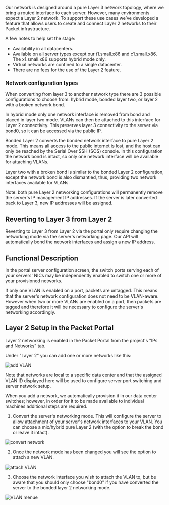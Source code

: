 <!-- <meta>
{
    "title":"Layer 2",
    "description":"A quick look at the layer 2 feature.",
    "tag":["layer 2", "networking", "advanced"],
    "seo-title": "Layer 2 Network Topology - Packet Developer Docs",
    "seo-description": "A quick look at the layer 2 feature.",
    "og-title": "Layer 2 Network Topology - Packet Developer Docs",
    "og-description": "A quick look at the layer 2 feature.",
    "og-image": "/images/packet-product-docs.png"
}
</meta> -->


Our network is designed around a pure Layer 3 network topology, where we bring a routed interface to each server.  However, many environments expect a Layer 2 network. To support these use cases we’ve developed a feature that allows users to create and connect Layer 2 networks to their Packet infrastructure.

A few notes to help set the stage:

* Availability in all datacenters.
* Available on all server types except our t1.small.x86 and c1.small.x86. The x1.small.x86 supports hybrid mode only.
* Virtual networks are confined to a single datacenter.
* There are no fees for the use of the Layer 2 feature.


### Network configuration types

When converting from layer 3 to another network type there are 3 possible configurations to choose from: hybrid mode, bonded layer two, or layer 2 with a broken network bond.

In hybrid mode only one network interface is removed from bond and placed in layer two mode. VLANs can then be attached to this interface for Layer 2 connectivity. This preserves layer 3 connectivity to the server via bond0, so it can be accessed via the public IP.

Bonded Layer 2 converts the bonded network interface to pure Layer 2 mode. This means all access to the public internet is lost, and the host can only be reached by the Serial Over SSH (SOS) console. In this configuration the network bond is intact, so only one network interface will be available for attaching VLANs.

Layer two with a broken bond is similar to the bonded Layer 2 configuration, except the network bond is also dismantled, thus, providing two network interfaces available for VLANs.

Note: both pure Layer 2 networking configurations will permanently remove the server's IP management IP addresses. If the server is later converted back to Layer 3, new IP addresses will be assigned.


## Reverting to Layer 3 from Layer 2

Reverting to Layer 3 from Layer 2 via the portal only require changing the networking mode via the server's networking page. Our API will automatically bond the network interfaces and assign a new IP address.

## Functional Description


In the portal server configuration screen, the switch ports serving each of your servers' NICs may be independently enabled to switch one or more of your provisioned networks.

If only one VLAN is enabled on a port, packets are untagged. This means that the server's network configuration does not need to be VLAN-aware. However when two or more VLANs are enabled on a port, then packets are tagged and therefore it will be necessary to configure the server's networking accordingly.

## Layer 2 Setup in the Packet Portal

Layer 2 networking is enabled in the Packet Portal from the project's "IPs and Networks" tab.

Under "Layer 2" you can add one or more networks like this:

![add VLAN](/images/layer-2-overview/add-vlan.jpg)

Note that networks are local to a specific data center and that the assigned VLAN ID displayed here will be used to configure server port switching and server network setup.

When you add a network, we automatically provision it in our data center switches; however, in order for it to be made available to individual machines additional steps are required.

1. Convert the server's networking mode. This will configure the server to allow attachment of your server's network interfaces to your VLAN. You can choose a mix/hybrid pure Layer 2 (with the option to break the bond or leave it intact).

![convert network](/images/layer-2-overview/convert-network-mode.jpg)

2. Once the network mode has been changed you will see the option to attach a new VLAN.

![attach VLAN](/images/layer-2-overview/attach-vlan-step1.jpg)

3. Choose the network interface you wish to attach the VLAN to, but be aware that you should only choose "bond0" if you have converted the server to the bonded layer 2 networking mode.

![VLAN menue](/images/layer-2-overview/attach-vlan-step2.jpg)
